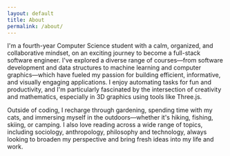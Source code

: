 ```yaml
---
layout: default 
title: About
permalink: /about/
---
```


I'm a fourth-year Computer Science student with a calm, organized, and collaborative mindset, on an exciting journey to become a full-stack software engineer. I've explored a diverse range of courses—from software development and data structures to machine learning and computer graphics—which have fueled my passion for building efficient, informative, and visually engaging applications. I enjoy automating tasks for fun and productivity, and I'm particularly fascinated by the intersection of creativity and mathematics, especially in 3D graphics using tools like Three.js. 

Outside of coding, I recharge through gardening, spending time with my cats, and immersing myself in the outdoors—whether it's hiking, fishing, skiing, or camping. I also love reading across a wide range of topics, including sociology, anthropology, philosophy and technology, always looking to broaden my perspective and bring fresh ideas into my life and work. 